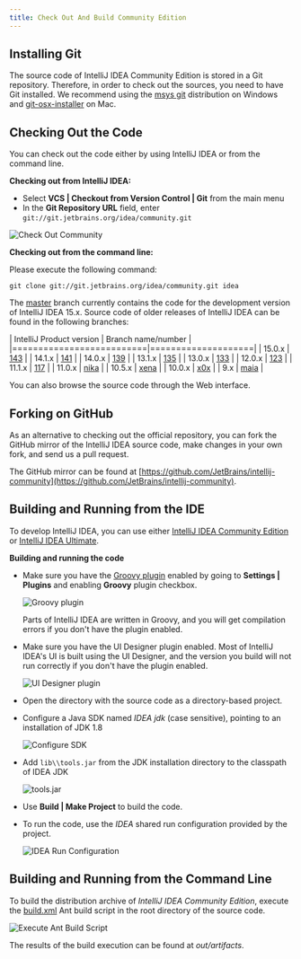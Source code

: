 ```yaml
---
title: Check Out And Build Community Edition
---
```


## Installing Git

The source code of IntelliJ IDEA Community Edition is stored in a Git repository. Therefore, in order to check out the sources, you need to have Git installed. We recommend using the [msys git](https://msysgit.github.io) distribution on Windows and [git-osx-installer](http://code.google.com/p/git-osx-installer/) on Mac.

## Checking Out the Code

You can check out the code either by using IntelliJ IDEA or from the command line.

**Checking out from IntelliJ IDEA:**
 
* Select **VCS \| Checkout from Version Control \| Git** from the main menu
* In the **Git Repository URL** field, enter `git://git.jetbrains.org/idea/community.git`

![Check Out Community](img/check_out_community.png)

**Checking out from the command line:**

Please execute the following command:

```
git clone git://git.jetbrains.org/idea/community.git idea
```

The [master](https://github.com/JetBrains/intellij-community/tree/master) branch currently contains the code for the development version of IntelliJ IDEA 15.x. Source code of older releases of IntelliJ IDEA can be found in the following branches:

| IntelliJ Product version | Branch name/number |
|==========================|====================|
| 15.0.x                   | [143](https://github.com/JetBrains/intellij-community/tree/143) |
| 14.1.x                   | [141](https://github.com/JetBrains/intellij-community/tree/141) |
| 14.0.x                   | [139](https://github.com/JetBrains/intellij-community/tree/139) |
| 13.1.x                   | [135](https://github.com/JetBrains/intellij-community/tree/135) |
| 13.0.x                   | [133](https://github.com/JetBrains/intellij-community/tree/133) |
| 12.0.x                   | [123](https://github.com/JetBrains/intellij-community/tree/123) |
| 11.1.x                   | [117](https://github.com/JetBrains/intellij-community/tree/117) |
| 11.0.x                   | [nika](https://github.com/JetBrains/intellij-community/tree/nika) |
| 10.5.x                   | [xena](https://github.com/JetBrains/intellij-community/tree/xena) |
| 10.0.x                   | [x0x](https://github.com/JetBrains/intellij-community/tree/x0x) |
| 9.x                      | [maia](https://github.com/JetBrains/intellij-community/tree/maia) |

You can also browse the source code through the Web interface.

## Forking on GitHub

As an alternative to checking out the official repository, you can fork the GitHub mirror of the IntelliJ IDEA source code, make changes in your own fork, and send us a pull request.

The GitHub mirror can be found at [https://github.com/JetBrains/intellij-community](https://github.com/JetBrains/intellij-community).

## Building and Running from the IDE

To develop IntelliJ IDEA, you can use either [IntelliJ IDEA Community Edition](https://www.jetbrains.com/idea/download/) or [IntelliJ IDEA Ultimate](https://www.jetbrains.com/idea/download/).

**Building and running the code**

*  Make sure you have the [Groovy plugin](https://plugins.jetbrains.com/plugin/1524) enabled by going to **Settings \| Plugins** and enabling **Groovy** plugin checkbox.

   ![Groovy plugin](img/groovy_plugin_enabled.png)

   Parts of IntelliJ IDEA are written in Groovy, and you will get compilation errors if you don't have the plugin enabled.

*  Make sure you have the UI Designer plugin enabled. Most of IntelliJ IDEA's UI is built using the UI Designer, and the version you build will not run correctly if you don't have the plugin enabled.

   ![UI Designer plugin](img/ui_designer_plugin_enabled.png)

*  Open the directory with the source code as a directory-based project.
*  Configure a Java SDK named *IDEA jdk* (case sensitive), pointing to an installation of JDK 1.8

   ![Configure SDK](img/configure_sdk.png)

*  Add `lib\\tools.jar` from the JDK installation directory to the classpath of IDEA JDK

   ![tools.jar](img/tools_jar.png)

*  Use **Build \| Make Project** to build the code.
*  To run the code, use the *IDEA* shared run configuration provided by the project.

   ![IDEA Run Configuration](img/idea_run_configuration.png)

## Building and Running from the Command Line

To build the distribution archive of *IntelliJ IDEA Community Edition*, execute the [build.xml](https://upsource.jetbrains.com/idea-community/file/1731d054af4ca27aa827c03929e27eeb0e6a8366/build.xml) Ant build script in the root directory of the source code.

![Execute Ant Build Script](img/ant_build_xml.png)


The results of the build execution can be found at *out/artifacts*.
